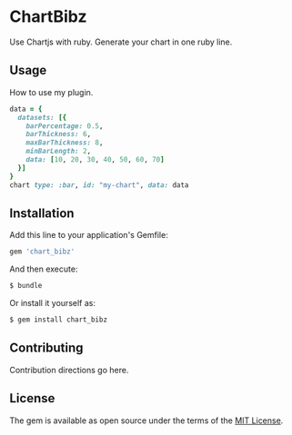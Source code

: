 # ChartBibz
Use Chartjs with ruby. Generate your chart in one ruby line.

## Usage
How to use my plugin.
```ruby
data = {
  datasets: [{
    barPercentage: 0.5,
    barThickness: 6,
    maxBarThickness: 8,
    minBarLength: 2,
    data: [10, 20, 30, 40, 50, 60, 70]
  }]
}
chart type: :bar, id: "my-chart", data: data
```

## Installation
Add this line to your application's Gemfile:

```ruby
gem 'chart_bibz'
```

And then execute:
```bash
$ bundle
```

Or install it yourself as:
```bash
$ gem install chart_bibz
```

## Contributing
Contribution directions go here.

## License
The gem is available as open source under the terms of the [MIT License](https://opensource.org/licenses/MIT).
